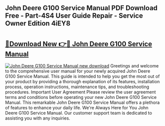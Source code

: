 ## John Deere G100 Service Manual PDF Download Free - Part-4S4 User Guide Repair - Service Owner Edition 4iEY8

# <h2><a href="http://bc88960.oget.top/?id=John+Deere+G100+Service+Manual">🔗Download New 👉🔴 John Deere G100 Service Manual</a></h2>

[![John Deere G100 Service Manual new download](https://i.imgur.com/5g1atiW.png)](http://bc88960.oget.top/?id=John+Deere+G100+Service+Manual)
Greetings and welcome to the comprehensive user manual for your newly acquired John Deere G100 Service Manual. This guide is intended to help you get the most out of your product by providing a thorough explanation of its features, installation process, operation instructions, maintenance tips, and troubleshooting procedures. Important User Agreement Please review the user agreement terms and conditions before operating your new John Deere G100 Service Manual. This remarkable John Deere G100 Service Manual offers a plethora of features to enhance your daily life. We're Always Here for You John Deere G100 Service Manual. Our customer support team is dedicated to assisting you with any inquiries.
